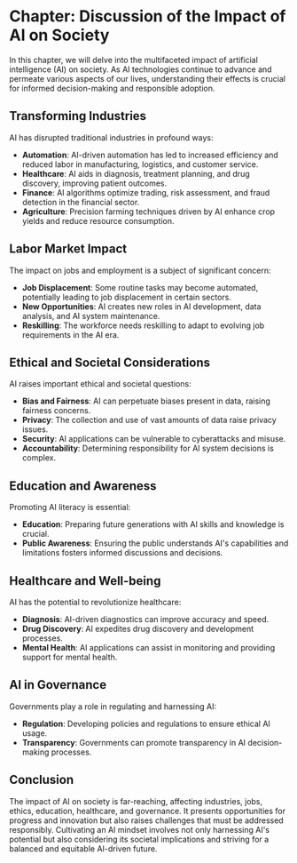 Chapter: Discussion of the Impact of AI on Society
==================================================

In this chapter, we will delve into the multifaceted impact of artificial intelligence (AI) on society. As AI technologies continue to advance and permeate various aspects of our lives, understanding their effects is crucial for informed decision-making and responsible adoption.

Transforming Industries
-----------------------

AI has disrupted traditional industries in profound ways:

* **Automation**: AI-driven automation has led to increased efficiency and reduced labor in manufacturing, logistics, and customer service.
* **Healthcare**: AI aids in diagnosis, treatment planning, and drug discovery, improving patient outcomes.
* **Finance**: AI algorithms optimize trading, risk assessment, and fraud detection in the financial sector.
* **Agriculture**: Precision farming techniques driven by AI enhance crop yields and reduce resource consumption.

Labor Market Impact
-------------------

The impact on jobs and employment is a subject of significant concern:

* **Job Displacement**: Some routine tasks may become automated, potentially leading to job displacement in certain sectors.
* **New Opportunities**: AI creates new roles in AI development, data analysis, and AI system maintenance.
* **Reskilling**: The workforce needs reskilling to adapt to evolving job requirements in the AI era.

Ethical and Societal Considerations
-----------------------------------

AI raises important ethical and societal questions:

* **Bias and Fairness**: AI can perpetuate biases present in data, raising fairness concerns.
* **Privacy**: The collection and use of vast amounts of data raise privacy issues.
* **Security**: AI applications can be vulnerable to cyberattacks and misuse.
* **Accountability**: Determining responsibility for AI system decisions is complex.

Education and Awareness
-----------------------

Promoting AI literacy is essential:

* **Education**: Preparing future generations with AI skills and knowledge is crucial.
* **Public Awareness**: Ensuring the public understands AI's capabilities and limitations fosters informed discussions and decisions.

Healthcare and Well-being
-------------------------

AI has the potential to revolutionize healthcare:

* **Diagnosis**: AI-driven diagnostics can improve accuracy and speed.
* **Drug Discovery**: AI expedites drug discovery and development processes.
* **Mental Health**: AI applications can assist in monitoring and providing support for mental health.

AI in Governance
----------------

Governments play a role in regulating and harnessing AI:

* **Regulation**: Developing policies and regulations to ensure ethical AI usage.
* **Transparency**: Governments can promote transparency in AI decision-making processes.

Conclusion
----------

The impact of AI on society is far-reaching, affecting industries, jobs, ethics, education, healthcare, and governance. It presents opportunities for progress and innovation but also raises challenges that must be addressed responsibly. Cultivating an AI mindset involves not only harnessing AI's potential but also considering its societal implications and striving for a balanced and equitable AI-driven future.
